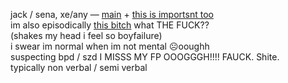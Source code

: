 jack / sena, xe/any — [main](https://rentry.org/scenario_liar) + [this is importsnt too](https://rentry.org/littlegemini)  
im also episodically [this bitch](https://ensemble-stars.fandom.com/wiki/Izumi_Sena) what THE FUCK??  
(shakes my head i feel so boyfailure)  
i swear im normal when im not mental ☹️ooughh  
suspecting bpd / szd I MISSS MY FP OOOGGGH!!!! FAUCK. Shite.  
typically non verbal / semi verbal
